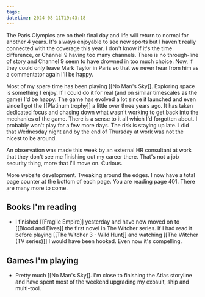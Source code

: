 ```yaml
---
tags: 
datetime: 2024-08-11T19:43:18
---
```

The Paris Olympics are on their final day and life will return to normal for another 4 years. It's always enjoyable to see new sports but I haven't really connected with the coverage this year. I don't know if it's the time difference, or Channel 9 having too many channels. There is no through-line of story and Channel 9 seem to have drowned in too much choice. Now, if they could only leave Mark Taylor in Paris so that we never hear from him as a commentator again I'll be happy.

Most of my spare time has been playing [[No Man's Sky]]. Exploring space is something I enjoy. If I could do it for real (and on similar timescales as the game) I'd be happy. The game has evolved a lot since it launched and even since I got the [[Platinum trophy]] a little over three years ago. It has taken dedicated focus and chasing down what wasn't working to get back into the mechanics of the game. There is a sense to it all which I'd forgotten about. I probably won't play for a few more days. The risk is staying up late. I did that Wednesday night and by the end of Thursday at work was not the nicest to be around.

An observation was made this week by an external HR consultant at work that they don't see me finishing out my career there. That's not a job security thing, more that I'll move on. Curious.

More website development. Tweaking around the edges. I now have a total page counter at the bottom of each page. You are reading page 401. There are many more to come.
## Books I'm reading
- I finished [[Fragile Empire]] yesterday and have now moved on to [[Blood and Elves]] the first novel in The Witcher series. If I had read it before playing [[The Witcher 3 - Wild Hunt]] and watching [[The Witcher (TV series)]] I would have been hooked. Even now it's compelling.
## Games I'm playing
- Pretty much [[No Man's Sky]]. I'm close to finishing the Atlas storyline and have spent most of the weekend upgrading my exosuit, ship and multi-tool.